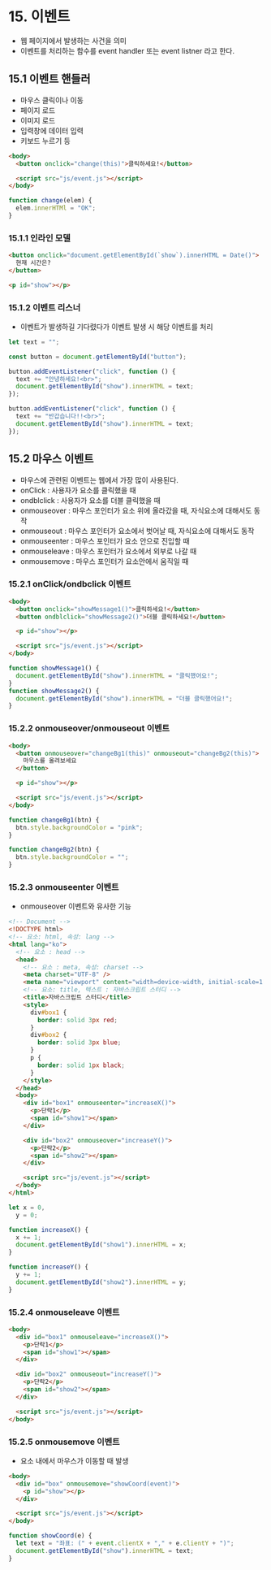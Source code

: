 # 15. 이벤트

- 웹 페이지에서 발생하는 사건을 의미
- 이벤트를 처리하는 함수를 event handler 또는 event listner 라고 한다.

## 15.1 이벤트 핸들러

- 마우스 클릭이나 이동
- 페이지 로드
- 이미지 로드
- 입력창에 데이터 입력
- 키보드 누르기 등

```html
<body>
  <button onclick="change(this)">클릭하세요!</button>

  <script src="js/event.js"></script>
</body>
```

```js
function change(elem) {
  elem.innerHTMl = "OK";
}
```

### 15.1.1 인라인 모델

```html
<button onclick="document.getElementById(`show`).innerHTML = Date()">
  현재 시간은?
</button>

<p id="show"></p>
```

### 15.1.2 이벤트 리스너

- 이벤트가 발생하길 기다렸다가 이벤트 발생 시 해당 이벤트를 처리

```js
let text = "";

const button = document.getElementById("button");

button.addEventListener("click", function () {
  text += "안녕하세요!<br>";
  document.getElementById("show").innerHTML = text;
});

button.addEventListener("click", function () {
  text += "반갑습니다!!<br>";
  document.getElementById("show").innerHTML = text;
});
```

## 15.2 마우스 이벤트

- 마우스에 관련된 이벤트는 웹에서 가장 많이 사용된다.
- onClick : 사용자가 요소를 클릭했을 때
- ondblclick : 사용자가 요소를 더블 클릭했을 때
- onmouseover : 마우스 포인터가 요소 위에 올라갔을 때, 자식요소에 대해서도 동작
- onmouseout : 마우스 포인터가 요소에서 벗어날 때, 자식요소에 대해서도 동작
- onmouseenter : 마우스 포인터가 요소 안으로 진입할 때
- onmouseleave : 마우스 포인터가 요소에서 외부로 나갈 때
- onmousemove : 마우스 포인터가 요소안에서 움직일 때

### 15.2.1 onClick/ondbclick 이벤트

```html
<body>
  <button onclick="showMessage1()">클릭하세요!</button>
  <button ondblclick="showMessage2()">더블 클릭하세요!</button>

  <p id="show"></p>

  <script src="js/event.js"></script>
</body>
```

```js
function showMessage1() {
  document.getElementById("show").innerHTML = "클릭했어요!";
}
function showMessage2() {
  document.getElementById("show").innerHTML = "더블 클릭했어요!";
}
```

### 15.2.2 onmouseover/onmouseout 이벤트

```html
<body>
  <button onmouseover="changeBg1(this)" onmouseout="changeBg2(this)">
    마우스를 올려보세요
  </button>

  <p id="show"></p>

  <script src="js/event.js"></script>
</body>
```

```js
function changeBg1(btn) {
  btn.style.backgroundColor = "pink";
}

function changeBg2(btn) {
  btn.style.backgroundColor = "";
}
```

### 15.2.3 onmouseenter 이벤트

- onmouseover 이벤트와 유사한 기능

```html
<!-- Document -->
<!DOCTYPE html>
<!-- 요소: html, 속성: lang -->
<html lang="ko">
  <!-- 요소 : head -->
  <head>
    <!-- 요소 : meta, 속성: charset -->
    <meta charset="UTF-8" />
    <meta name="viewport" content="width=device-width, initial-scale=1.0" />
    <!-- 요소: title, 텍스트 : 자바스크립트 스터디 -->
    <title>자바스크립트 스터디</title>
    <style>
      div#box1 {
        border: solid 3px red;
      }
      div#box2 {
        border: solid 3px blue;
      }
      p {
        border: solid 1px black;
      }
    </style>
  </head>
  <body>
    <div id="box1" onmouseenter="increaseX()">
      <p>단락1</p>
      <span id="show1"></span>
    </div>

    <div id="box2" onmouseover="increaseY()">
      <p>단락2</p>
      <span id="show2"></span>
    </div>

    <script src="js/event.js"></script>
  </body>
</html>
```

```js
let x = 0,
  y = 0;

function increaseX() {
  x += 1;
  document.getElementById("show1").innerHTML = x;
}

function increaseY() {
  y += 1;
  document.getElementById("show2").innerHTML = y;
}
```

### 15.2.4 onmouseleave 이벤트

```html
<body>
  <div id="box1" onmouseleave="increaseX()">
    <p>단락1</p>
    <span id="show1"></span>
  </div>

  <div id="box2" onmouseout="increaseY()">
    <p>단락2</p>
    <span id="show2"></span>
  </div>

  <script src="js/event.js"></script>
</body>
```

### 15.2.5 onmousemove 이벤트

- 요소 내에서 마우스가 이동할 때 발생

```html
<body>
  <div id="box" onmousemove="showCoord(event)">
    <p id="show"></p>
  </div>

  <script src="js/event.js"></script>
</body>
```

```js
function showCoord(e) {
  let text = "좌표: (" + event.clientX + "," + e.clientY + ")";
  document.getElementById("show").innerHTML = text;
}
```
